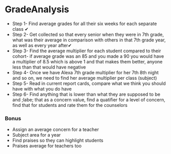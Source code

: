 # GradeAnalysis

- Step 1- Find average grades for all their six weeks for each separate class ✔
- Step 2- Get collected so that every senior when they were in 7th grade, what was their average in comparison with others in that 7th grade year, as well as every year after✔
- Step 3- Find the average multiplier for each student compared to their cohort- if average grade was an 85 and you made a 90 you would have a multiplier of 8.5 which is above 1 and that makes them better, anyone less than that would have negative
- Step 4- Once we have Alexa 7th grade multiplier for her 7th 8th night and so on, we need to find her average multiplier per class (subject)
- Step 5- Read in current report cards, compare what we think you should have with what you do have 
- Step 6- Find anything that is lower than what they are supposed to be and ;labe; that as a concern value, find a quatifier for a level of concern, find that for students and rate them for the counselors 













### Bonus
- Assign an average concern for a teacher 
- Subject area for a year
- Find praises so they can highlight students
- Praises average for teachers too

 
